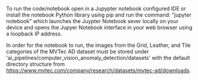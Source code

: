 
To run the code/notebook open in a Jupypter notebook configured IDE or install the notebook Python library using pip and run the command: "jupyter notebook" which launches the Juypter Notebook sever locally on your device and opens the Jupyer Notebook interface in your web browser using a loopback IP address.

In order for the notebook to run, the images from the Grid, Leather, and Tile categories of the MVTec AD dataset must be stored under 'ai_pipelines/computer_vision_anomaly_detection/datasets' with the default directory structure from https://www.mvtec.com/company/research/datasets/mvtec-ad/downloads.

